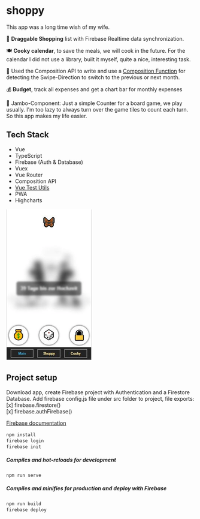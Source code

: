 # shoppy

This app was a long time wish of my wife.

🛒 **Draggable Shopping** list with Firebase Realtime data synchronization.

🍽 **Cooky calendar**, to save the meals, we will cook in the future.
For the calendar I did not use a library, built it myself, quite a nice, interesting task.

📲 Used the Composition API to write and use a [Composition Function](https://github.com/LPF33/shoppy/blob/master/src/composables/useDetectSwipe.js) for detecting the Swipe-Direction to switch to the previous or next month.

💰 **Budget**, track all expenses and get a chart bar for monthly expenses

🎲 Jambo-Component: Just a simple Counter for a board game, we play usually. I'm too lazy to always turn over the game tiles to count each turn. So this app makes my life easier.

## Tech Stack

- Vue
- TypeScript
- Firebase (Auth & Database)
- Vuex
- Vue Router
- Composition API
- [Vue Test Utils](https://vue-test-utils.vuejs.org/)
- PWA
- Highcharts

![Shoppy](shoppy.gif)

## Project setup

Download app, create Firebase project with Authentication and a Firestore Database.
Add firebase config.js file under src folder to project, file exports:\
[x] firebase.firestore()\
[x] firebase.authFirebase()

[Firebase documentation](https://firebase.google.com/docs/build)

```
npm install
firebase login
firebase init
```

##### Compiles and hot-reloads for development

```
npm run serve
```

##### Compiles and minifies for production and deploy with Firebase

```
npm run build
firebase deploy
```
